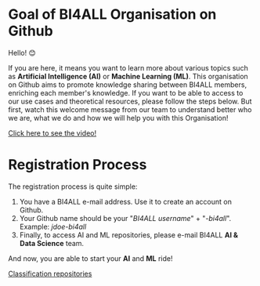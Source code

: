 # Goal of BI4ALL Organisation on Github

Hello! 😊

If you are here, it means you want to learn more about various topics such as **Artificial Intelligence (AI)** or **Machine Learning (ML)**. This organisation on Github aims to promote knowledge sharing between BI4ALL members, enriching each member's knowledge. If you want to be able to access to our use cases and theoretical resources, please follow the steps below. But first, watch this welcome message from our team to understand better who we are, what we do and how we will help you with this Organisation!

[Click here to see the video!](https://web.microsoftstream.com/video/160c8975-3783-4ce3-b516-ae6411603e10) 

# Registration Process

The registration process is quite simple:

1. You have a BI4ALL e-mail address. Use it to create an account on Github.
2. Your Github name should be your "*BI4ALL username*" + "*-bi4all*". Example: *jdoe-bi4all*
3. Finally, to access AI and ML repositories, please e-mail BI4ALL **AI & Data Science** team.

And now, you are able to start your **AI** and **ML** ride! 


[Classification repositories](https://github.com/BI4ALL?q=classification&type=&language=&sort=)
